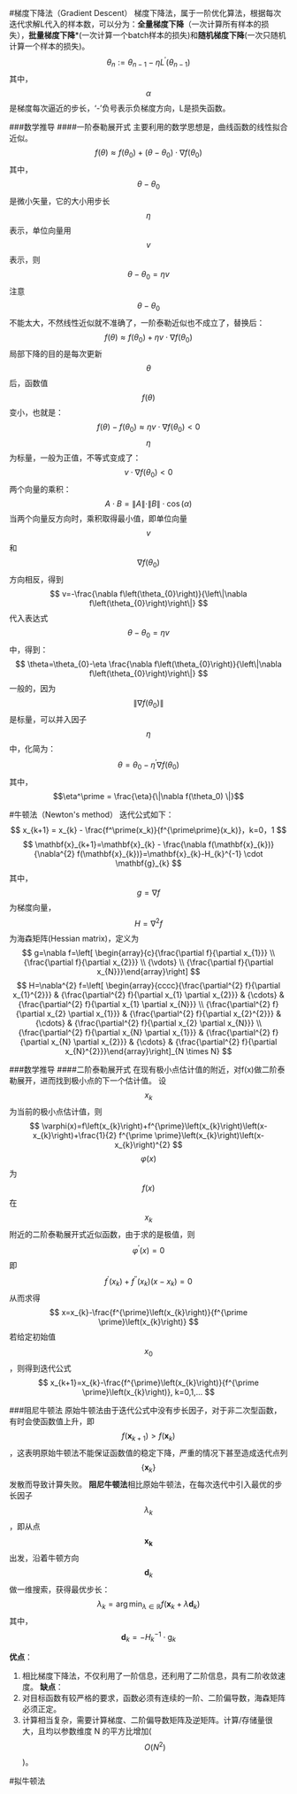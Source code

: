 #梯度下降法（Gradient Descent）
梯度下降法，属于一阶优化算法，根据每次迭代求解L代入的样本数，可以分为：**全量梯度下降**（一次计算所有样本的损失），**批量梯度下降***(一次计算一个batch样本的损失)和**随机梯度下降**(一次只随机计算一个样本的损失)。
$$
\theta_{n} := \theta_{n-1} - \eta L^{\prime}(\theta_{n-1})
$$
其中，$$\alpha$$是梯度每次逼近的步长，‘-’负号表示负梯度方向，L是损失函数。

###数学推导
####一阶泰勒展开式
主要利用的数学思想是，曲线函数的线性拟合近似。
$$
f(\theta) \approx f\left(\theta_{0}\right)+\left(\theta-\theta_{0}\right) \cdot \nabla f\left(\theta_{0}\right)
$$
其中，$$\theta-\theta_0$$是微小矢量，它的大小用步长$$\eta$$表示，单位向量用$$v$$表示，则
$$
\theta-\theta_0=\eta v
$$
注意$$\theta-\theta_0$$不能太大，不然线性近似就不准确了，一阶泰勒近似也不成立了，替换后：
$$
f(\theta) \approx f\left(\theta_{0}\right)+\eta v \cdot \nabla f\left(\theta_{0}\right)
$$
局部下降的目的是每次更新$$\theta$$后，函数值$$f(\theta)$$变小，也就是：
$$
f(\theta)-f\left(\theta_{0}\right) \approx \eta v \cdot \nabla f\left(\theta_{0}\right) < 0 
$$
$$\eta$$为标量，一般为正值，不等式变成了：
$$
v \cdot \nabla f(\theta_0) < 0
$$
两个向量的乘积：
$$
A \cdot B=\|A\| \cdot\|B\| \cdot \cos (\alpha)
$$
当两个向量反方向时，乘积取得最小值，即单位向量$$v$$和$$\nabla f(\theta_0)$$方向相反，得到
$$
v=-\frac{\nabla f\left(\theta_{0}\right)}{\left\|\nabla f\left(\theta_{0}\right)\right\|}
$$
代入表达式$$\theta-\theta_0=\eta v$$中，得到：
$$
\theta=\theta_{0}-\eta \frac{\nabla f\left(\theta_{0}\right)}{\left\|\nabla f\left(\theta_{0}\right)\right\|}
$$
一般的，因为$$\left\|\nabla f\left(\theta_{0}\right)\right\|$$ 是标量，可以并入因子$$\eta$$中，化简为：
$$
\theta=\theta_{0}-\eta^\prime\nabla f\left(\theta_{0}\right)
$$
其中，$$\eta^\prime = \frac{\eta}{\|\nabla f(\theta_0) \|}$$

#牛顿法（Newton's method）
迭代公式如下：
$$
x_{k+1} = x_{k} - \frac{f^\prime(x_k)}{f^{\prime\prime}(x_k)}，k=0，1
$$
$$
\mathbf{x}_{k+1}=\mathbf{x}_{k} - \frac{\nabla f(\mathbf{x}_{k})}{\nabla^{2} f(\mathbf{x}_{k})}=\mathbf{x}_{k}-H_{k}^{-1} \cdot \mathbf{g}_{k}
$$
其中，$$g=\nabla f$$为梯度向量，$$H=\nabla^{2}f$$为海森矩阵(Hessian matrix)，定义为
$$
g=\nabla f=\left[ \begin{array}{c}{\frac{\partial f}{\partial x_{1}}} \\ {\frac{\partial f}{\partial x_{2}}} \\ {\vdots} \\ {\frac{\partial f}{\partial x_{N}}}\end{array}\right]
$$
$$
H=\nabla^{2} f=\left[ \begin{array}{cccc}{\frac{\partial^{2} f}{\partial x_{1}^{2}}} & {\frac{\partial^{2} f}{\partial x_{1} \partial x_{2}}} & {\cdots} & {\frac{\partial^{2} f}{\partial x_{1} \partial x_{N}}} \\ {\frac{\partial^{2} f}{\partial x_{2} \partial x_{1}}} & {\frac{\partial^{2} f}{\partial x_{2}^{2}}} & {\cdots} & {\frac{\partial^{2} f}{\partial x_{2} \partial x_{N}}} \\ {\frac{\partial^{2} f}{\partial x_{N} \partial x_{1}}} & {\frac{\partial^{2} f}{\partial x_{N} \partial x_{2}}} & {\cdots} & {\frac{\partial^{2} f}{\partial x_{N}^{2}}}\end{array}\right]_{N \times N}
$$

###数学推导
####二阶泰勒展开式
在现有极小点估计值的附近，对f(x)做二阶泰勒展开，进而找到极小点的下一个估计值。
设$$x_k$$为当前的极小点估计值，则
$$
\varphi(x)=f\left(x_{k}\right)+f^{\prime}\left(x_{k}\right)\left(x-x_{k}\right)+\frac{1}{2} f^{\prime \prime}\left(x_{k}\right)\left(x-x_{k}\right)^{2}
$$
$$\varphi(x)$$为$$f(x)$$在$$x_k$$附近的二阶泰勒展开式近似函数，由于求的是极值，则
$$
\varphi^{\prime}(x)=0
$$
即
$$
f^{\prime}\left(x_{k}\right)+f^{\prime \prime}\left(x_{k}\right)\left(x-x_{k}\right)=0
$$
从而求得
$$
x=x_{k}-\frac{f^{\prime}\left(x_{k}\right)}{f^{\prime \prime}\left(x_{k}\right)}
$$
若给定初始值$$x_0$$，则得到迭代公式
$$
x_{k+1}=x_{k}-\frac{f^{\prime}\left(x_{k}\right)}{f^{\prime \prime}\left(x_{k}\right)}, k=0,1,...
$$

###阻尼牛顿法
原始牛顿法由于迭代公式中没有步长因子，对于非二次型函数，有时会使函数值上升，即$$f\left(\mathbf{x}_{k+1}\right)>f\left(\mathbf{x}_{k}\right)$$，这表明原始牛顿法不能保证函数值的稳定下降，严重的情况下甚至造成迭代点列$$\{\mathbf{x}_k\}$$发散而导致计算失败。
**阻尼牛顿法**相比原始牛顿法，在每次迭代中引入最优的步长因子$$\lambda_{k}$$，即从点$$\mathbf{x_k}$$出发，沿着牛顿方向$$\mathbf{d}_k$$做一维搜索，获得最优步长：
$$
\lambda_{k}=\arg \min _{\lambda \in \mathbb{R}} f\left(\mathbf{x}_{k}+\lambda \mathbf{d}_{k}\right)
$$
其中，$$\mathbf{d}_{k}=-H_{k}^{-1} \cdot \mathrm{g}_{k}$$

**优点**：
1. 相比梯度下降法，不仅利用了一阶信息，还利用了二阶信息，具有二阶收敛速度。
**缺点**：
1. 对目标函数有较严格的要求，函数必须有连续的一阶、二阶偏导数，海森矩阵必须正定。
2. 计算相当复杂，需要计算梯度、二阶偏导数矩阵及逆矩阵。计算/存储量很大，且均以参数维度 N 的平方比增加($$O(N^2)$$)。

#拟牛顿法
